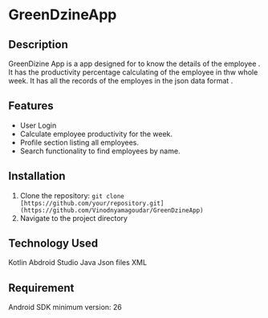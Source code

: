 # GreenDzineApp
## Description

GreenDizine App is a app designed for to know the details of the employee . It has the productivity percentage calculating of the employee in thw whole week. It has all the records of the employes in the json data format .

## Features

- User Login
- Calculate employee productivity for the week.
- Profile section listing all employees.
- Search functionality to find employees by name.

## Installation

1. Clone the repository: `git clone [https://github.com/your/repository.git](https://github.com/Vinodnyamagoudar/GreenDzineApp)`
2. Navigate to the project directory

## Technology Used
Kotlin
Abdroid Studio
Java
Json files
XML

## Requirement
Android SDK minimum version: 26
